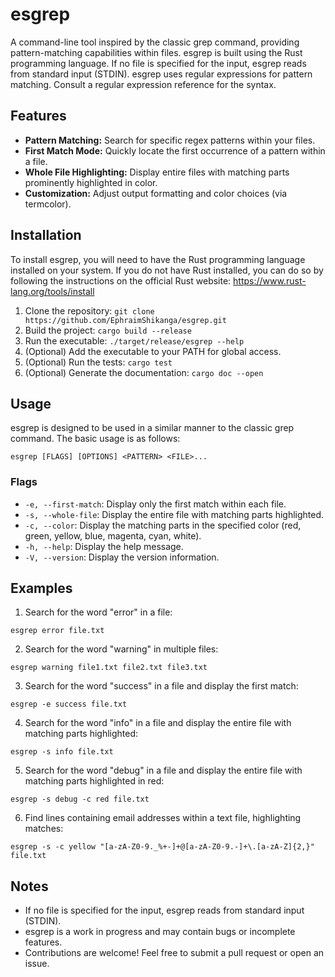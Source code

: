 # esgrep

A command-line tool inspired by the classic grep command, providing pattern-matching capabilities within files. esgrep is built using the Rust programming language. If no file is specified for the input, esgrep reads from standard input (STDIN). esgrep uses regular expressions for pattern matching. Consult a regular expression reference for the syntax. 


## Features
- **Pattern Matching:** Search for specific regex patterns within your files.
- **First Match Mode:** Quickly locate the first occurrence of a pattern within a file.
- **Whole File Highlighting:** Display entire files with matching parts prominently highlighted in color.
- **Customization:** Adjust output formatting and color choices (via termcolor).


## Installation
To install esgrep, you will need to have the Rust programming language installed on your system. If you do not have Rust installed, you can do so by following the instructions on the official Rust website: https://www.rust-lang.org/tools/install

1. Clone the repository: `git clone https://github.com/EphraimShikanga/esgrep.git`
2. Build the project: `cargo build --release`
3. Run the executable: `./target/release/esgrep --help`
4. (Optional) Add the executable to your PATH for global access.
5. (Optional) Run the tests: `cargo test`
6. (Optional) Generate the documentation: `cargo doc --open`


## Usage
esgrep is designed to be used in a similar manner to the classic grep command. The basic usage is as follows:

```
esgrep [FLAGS] [OPTIONS] <PATTERN> <FILE>...
```

### Flags
- `-e, --first-match`: Display only the first match within each file.
- `-s, --whole-file`: Display the entire file with matching parts highlighted.
- `-c, --color`: Display the matching parts in the specified color (red, green, yellow, blue, magenta, cyan, white).
- `-h, --help`: Display the help message.
- `-V, --version`: Display the version information.


## Examples
1. Search for the word "error" in a file:
```
esgrep error file.txt
```

2. Search for the word "warning" in multiple files:
```
esgrep warning file1.txt file2.txt file3.txt
```

3. Search for the word "success" in a file and display the first match:
```
esgrep -e success file.txt
```

4. Search for the word "info" in a file and display the entire file with matching parts highlighted:
```
esgrep -s info file.txt
```

5. Search for the word "debug" in a file and display the entire file with matching parts highlighted in red:
```
esgrep -s debug -c red file.txt
```

6. Find lines containing email addresses within a text file, highlighting matches:
```
esgrep -s -c yellow "[a-zA-Z0-9._%+-]+@[a-zA-Z0-9.-]+\.[a-zA-Z]{2,}" file.txt
```

## Notes
- If no file is specified for the input, esgrep reads from standard input (STDIN).
- esgrep is a work in progress and may contain bugs or incomplete features.
- Contributions are welcome! Feel free to submit a pull request or open an issue.


    
    
    
    
